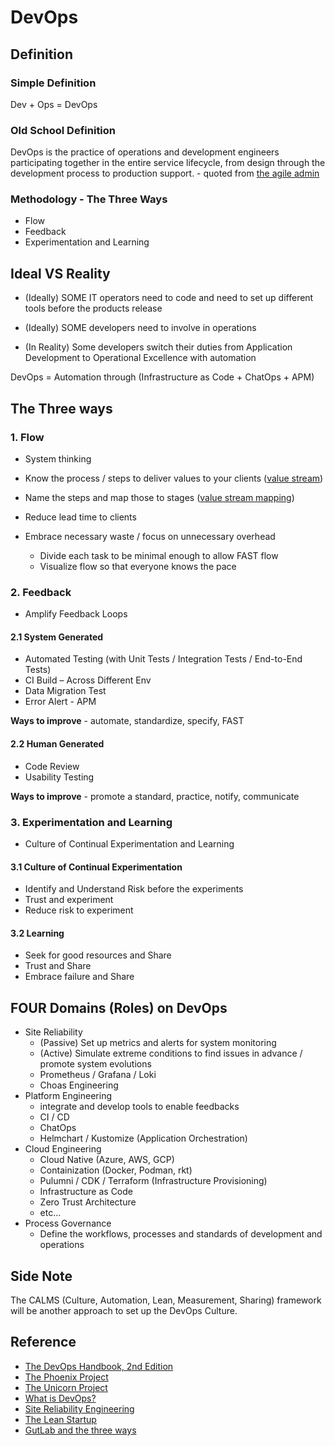 # DevOps

## Definition

### Simple Definition

Dev + Ops = DevOps

### Old School Definition

DevOps is the practice of operations and development engineers participating together in the entire service lifecycle, from design through the development process to production support. - quoted from [the agile admin](https://theagileadmin.com/what-is-devops)

### Methodology - The Three Ways

- Flow
- Feedback
- Experimentation and Learning

## Ideal VS Reality

- (Ideally) SOME IT operators need to code and need to set up different tools before the products release
- (Ideally) SOME developers need to involve in operations

- (In Reality) Some developers switch their duties from Application Development to Operational Excellence with automation​

DevOps = Automation through (Infrastructure as Code + ChatOps + APM)

## The Three ways

### 1. Flow

- System thinking

- Know the process / steps to deliver values to your clients ([value stream](https://en.wikipedia.org/wiki/Value_stream))
- Name the steps and map those to stages ([value stream mapping](https://en.wikipedia.org/wiki/Value-stream_mapping))
- Reduce lead time to clients
- Embrace necessary waste / focus on unnecessary overhead 
  * Divide each task to be minimal enough to allow FAST flow
  * Visualize flow so that everyone knows the pace

### 2. Feedback

- Amplify Feedback Loops

#### 2.1 System Generated

- Automated Testing (with Unit Tests / Integration Tests / End-to-End Tests)
- CI Build – Across Different Env
- Data Migration Test
- Error Alert - APM

**Ways to improve** - automate, standardize, specify, FAST

#### 2.2 Human Generated
- Code Review
- Usability Testing

**Ways to improve** - promote a standard, practice, notify, communicate

### 3. Experimentation and Learning

- Culture of Continual Experimentation and Learning

#### 3.1 Culture of Continual Experimentation
- Identify and Understand Risk before the experiments
- Trust and experiment
- Reduce risk to experiment

#### 3.2 Learning
- Seek for good resources and Share
- Trust and Share
- Embrace failure and Share

## FOUR Domains (Roles) on DevOps

- Site Reliability
  - (Passive) Set up metrics and alerts for system monitoring
  - (Active) Simulate extreme conditions to find issues in advance / promote system evolutions
  - Prometheus / Grafana / Loki
  - Choas Engineering
- Platform Engineering
  - integrate and develop tools to enable feedbacks
  - CI / CD
  - ChatOps
  - Helmchart / Kustomize (Application Orchestration)
- Cloud Engineering
  - Cloud Native (Azure, AWS, GCP)
  - Containization (Docker, Podman, rkt)
  - Pulumni / CDK / Terraform (Infrastructure Provisioning)
  - Infrastructure as Code
  - Zero Trust Architecture
  - etc...
- Process Governance
  - Define the workflows, processes and standards of development and operations

## Side Note

The CALMS (Culture, Automation, Lean, Measurement, Sharing) framework will be another approach to set up the DevOps Culture.

## Reference
- [The DevOps Handbook, 2nd Edition](https://www.goodreads.com/book/show/26083308-the-devops-handbook "https://www.goodreads.com/book/show/26083308-the-devops-handbook")
- [The Phoenix Project](https://www.goodreads.com/book/show/17255186-the-phoenix-project "https://www.goodreads.com/book/show/17255186-the-phoenix-project")
- [The Unicorn Project](https://www.goodreads.com/book/show/44333183-the-unicorn-project "https://www.goodreads.com/book/show/44333183-the-unicorn-project")
- [What is DevOps?](https://resources.github.com/devops "https://resources.github.com/devops")
- [Site Reliability Engineering](https://www.goodreads.com/book/show/27968891-site-reliability-engineering "https://www.goodreads.com/book/show/27968891-site-reliability-engineering")
- [The Lean Startup](https://theleanstartup.com "https://theleanstartup.com")
- [GutLab and the three ways](https://about.gitlab.com/blog/2022/06/15/gitlab-and-the-three-ways-of-devops "https://about.gitlab.com/blog/2022/06/15/gitlab-and-the-three-ways-of-devops")
